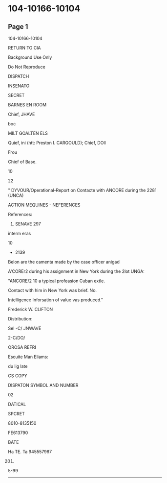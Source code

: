 # 104-10166-10104

## Page 1

104-10166-10104

RETURN TO CIA

Background Use Only

Do Not Reproduce

DISPATCH

INSENATO

SECRET

BARNES EN ROOM

Chief, JHAVE

boc

MILT GOALTEN ELS

Quief, ini (htt: Preston I. CARGOULD); Chief, DOll

Frou

Chief of Base.

10

22

" DYVOUR/Operational-Report on Contacte with ANCORE during the 2281 (UNCA)

ACTION MEQUINES - NEFERENCES

References:

1) SENAVE 297

interm eras

10

- 2139

Belon are the camenta made by the case officer anigad

A'COREr2 during his assignment in New York during the 2lot UNGA:

"ANCORE/2 10 a typical profeasion Cuban extle.

Contact with him in New York was brief. No.

Intelligence Inforsation of value vas produced."

Frederick W. CLIFTON

Distribution:

Sel -C/ JNWAVE

2-C/DO/

OROSA REFRI

Escuite Man Eliams:

du lig late

CS COPY

DISPATON SYMBOL AND NUMBER

02

DATICAL

SPCRET

8010-8135150

FE613790

BATE

Ha TE. Ta 945557967

201.

5-99

---

